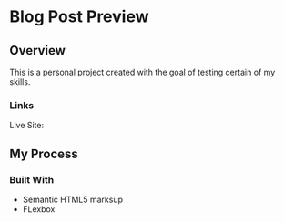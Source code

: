 # Blog Post Preview

## Overview

This is a personal project created with the goal of testing certain of my skills.

### Links

Live Site: 

## My Process

### Built With

- Semantic HTML5 marksup
- FLexbox
